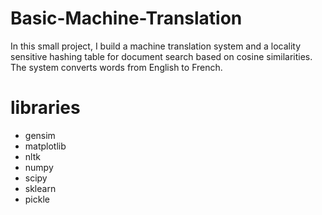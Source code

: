 # Basic-Machine-Translation
In this small project, I build a machine translation system and a locality sensitive hashing table for document search based on cosine similarities. The system converts words from English to French.

# libraries
- gensim
- matplotlib
- nltk
- numpy
- scipy
- sklearn
- pickle

